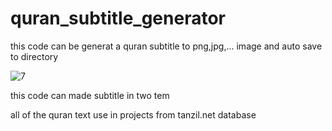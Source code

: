 # quran_subtitle_generator
this code can be generat a quran subtitle to png,jpg,... image and auto save to directory

![7](https://github.com/user-attachments/assets/e3c95e39-9aea-4e4e-902d-8ceaad1c4fa0)

this code can made subtitle in two tem 

all of the quran text use in projects from tanzil.net database
